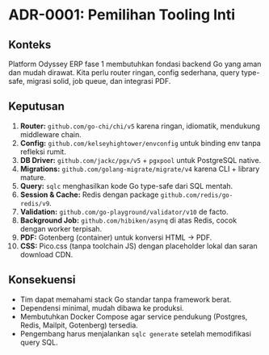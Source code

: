 # ADR-0001: Pemilihan Tooling Inti

## Konteks

Platform Odyssey ERP fase 1 membutuhkan fondasi backend Go yang aman dan mudah dirawat. Kita perlu router ringan, config sederhana, query type-safe, migrasi solid, job queue, dan integrasi PDF.

## Keputusan

1. **Router:** `github.com/go-chi/chi/v5` karena ringan, idiomatik, mendukung middleware chain.
2. **Config:** `github.com/kelseyhightower/envconfig` untuk binding env tanpa refleksi rumit.
3. **DB Driver:** `github.com/jackc/pgx/v5` + `pgxpool` untuk PostgreSQL native.
4. **Migrations:** `github.com/golang-migrate/migrate/v4` karena CLI + library mature.
5. **Query:** `sqlc` menghasilkan kode Go type-safe dari SQL mentah.
6. **Session & Cache:** Redis dengan package `github.com/redis/go-redis/v9`.
7. **Validation:** `github.com/go-playground/validator/v10` de facto.
8. **Background Job:** `github.com/hibiken/asynq` di atas Redis, cocok dengan worker terpisah.
9. **PDF:** Gotenberg (container) untuk konversi HTML -> PDF.
10. **CSS:** Pico.css (tanpa toolchain JS) dengan placeholder lokal dan saran download CDN.

## Konsekuensi

- Tim dapat memahami stack Go standar tanpa framework berat.
- Dependensi minimal, mudah dibawa ke produksi.
- Membutuhkan Docker Compose agar service pendukung (Postgres, Redis, Mailpit, Gotenberg) tersedia.
- Pengembang harus menjalankan `sqlc generate` setelah memodifikasi query SQL.
